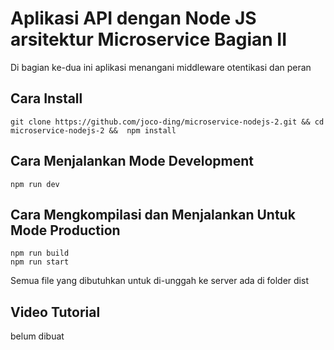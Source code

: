 # Aplikasi API dengan Node JS arsitektur Microservice Bagian II

Di bagian ke-dua ini aplikasi menangani middleware otentikasi dan peran

## Cara Install

    git clone https://github.com/joco-ding/microservice-nodejs-2.git && cd microservice-nodejs-2 &&  npm install

## Cara Menjalankan Mode Development

    npm run dev

## Cara Mengkompilasi dan Menjalankan Untuk Mode Production

    npm run build
    npm run start

Semua file yang dibutuhkan untuk di-unggah ke server ada di folder dist

## Video Tutorial

belum dibuat
